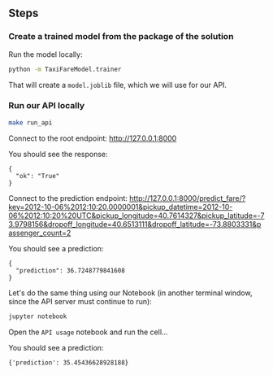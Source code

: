 
## Steps

### Create a trained model from the package of the solution

Run the model locally:

``` bash
python -m TaxiFareModel.trainer
```

That will create a `model.joblib` file, which we will use for our API.

### Run our API locally

``` bash
make run_api
```

Connect to the root endpoint: http://127.0.0.1:8000

You should see the response:

```
{
  "ok": "True"
}
```

Connect to the prediction endpoint: http://127.0.0.1:8000/predict_fare/?key=2012-10-06%2012:10:20.0000001&pickup_datetime=2012-10-06%2012:10:20%20UTC&pickup_longitude=40.7614327&pickup_latitude=-73.9798156&dropoff_longitude=40.6513111&dropoff_latitude=-73.8803331&passenger_count=2

You should see a prediction:

```
{
  "prediction": 36.7248779841608
}
```

Let's do the same thing using our Notebook (in another terminal window, since the API server must continue to run):

``` bash
jupyter notebook
```

Open the `API usage` notebook and run the cell...

You should see a prediction:

```
{'prediction': 35.45436628928188}
```
